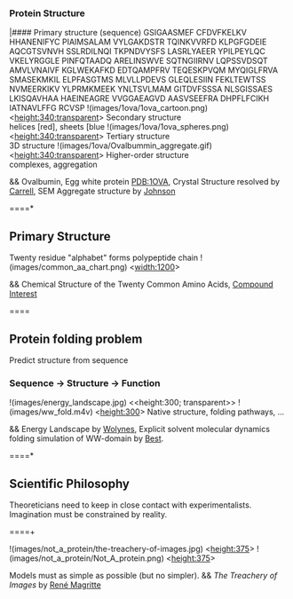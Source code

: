 ### Protein Structure

|#### Primary structure    (sequence)
    GSIGAASMEF CFDVFKELKV HHANENIFYC PIAIMSALAM VYLGAKDSTR TQINKVVRFD KLPGFGDEIE AQCGTSVNVH 
    SSLRDILNQI TKPNDVYSFS LASRLYAEER YPILPEYLQC VKELYRGGLE PINFQTAADQ ARELINSWVE SQTNGIIRNV 
    LQPSSVDSQT AMVLVNAIVF KGLWEKAFKD EDTQAMPFRV TEQESKPVQM MYQIGLFRVA SMASEKMKIL ELPFASGTMS 
    MLVLLPDEVS GLEQLESIIN FEKLTEWTSS NVMEERKIKV YLPRMKMEEK YNLTSVLMAM GITDVFSSSA NLSGISSAES 
    LKISQAVHAA HAEINEAGRE VVGGAEAGVD AASVSEEFRA DHPFLFCIKH IATNAVLFFG RCVSP
!(images/1ova/1ova_cartoon.png) <<height:340;transparent>>  Secondary structure<br>helices [red], sheets [blue
!(images/1ova/1ova_spheres.png) <<height:340;transparent>>  Tertiary structure<br>3D structure
!(images/1ova/Ovalbummin_aggregate.gif) <<height:340;transparent>>  Higher-order structure<br>complexes, aggregation


&& Ovalbumin, Egg white protein [PDB:1OVA](http://www.rcsb.org/pdb/explore.do?structureId=1ova), Crystal Structure resolved by [Carrell](http://www.ncbi.nlm.nih.gov/pubmed/1942038?dopt=Abstract), SEM Aggregate structure by [Johnson](http://ps.oxfordjournals.org/content/60/9/2071.abstract)

====*

## Primary Structure
Twenty residue "alphabet" forms polypeptide chain
!(images/common_aa_chart.png) <<width:1200>>

&& Chemical Structure of the Twenty Common Amino Acids, [Compound Interest](http://www.compoundchem.com/2014/09/16/aminoacids/)

====
## Protein folding problem

Predict structure from sequence
### Sequence $\rightarrow$ Structure $\rightarrow$ Function

!(images/energy_landscape.jpg)  <<height:300; transparent>>
!(images/ww_fold.m4v) <<height:300>>
Native structure, folding pathways, ...

&& Energy Landscape by [Wolynes](http://rsta.royalsocietypublishing.org/content/363/1827/453), Explicit solvent molecular dynamics folding simulation of WW-domain by [Best](http://pubs.acs.org/doi/abs/10.1021/jp102575b).

====*

## Scientific Philosophy
Theoreticians need to keep in close contact with experimentalists.
Imagination must be constrained by reality.

====+

!(images/not_a_protein/the-treachery-of-images.jpg) <<height:375>>
!(images/not_a_protein/Not_A_protein.png)           <<height:375>>

Models must as simple as possible (but no simpler).
&& _The Treachery of Images_ by [René Magritte](http://en.wikipedia.org/wiki/The_Treachery_of_Images)